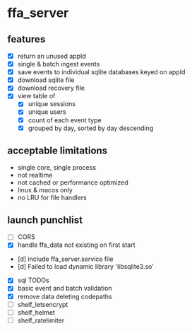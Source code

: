 # ffa_server

## features

- [x] return an unused appId
- [x] single & batch ingest events
- [x] save events to individual sqlite databases keyed on appId
- [x] download sqlite file
- [x] download recovery file
- [x] view table of
    - [x] unique sessions
    - [x] unique users
    - [x] count of each event type
    - [x] grouped by day, sorted by day descending

## acceptable limitations

- single core, single process
- not realtime
- not cached or performance optimized
- linux & macos only
- no LRU for file handlers

## launch punchlist

- [ ] CORS
- [x] handle ffa_data not existing on first start
- [d] include ffa_server.service file
- [d] Failed to load dynamic library 'libsqlite3.so'
- [x] sql TODOs
- [x] basic event and batch validation
- [x] remove data deleting codepaths
- [ ] shelf_letsencrypt
- [ ] shelf_helmet
- [ ] shelf_ratelimiter
